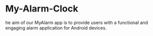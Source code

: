 # My-Alarm-Clock
he aim of our MyAlarm app is to provide users with a functional and engaging alarm application for Android devices.
